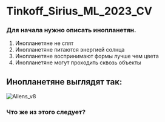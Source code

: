 # Tinkoff_Sirius_ML_2023_CV

### Для начала нужно описать инопланетян.

1. Инопланетяне не спят
2. Инопланетяне питаются энергией солнца
3. Инопланетяне воспринимают формы лучше чем цвета
4. Инопланетяне могут проходить сквозь объекты

## Инопланетяне выглядят так:

![Aliens_v8](https://github.com/Rodnik05/Tinkoff_Sirius_ML_2023_CV/assets/89382155/de20c491-c614-4913-ad3a-1b72a81567a0)


### Что же из этого следует?